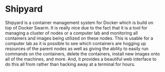 # Shipyard

Shipyard is a container management system for Docker which is build on top of Docker Swarm. It is really nice due to the fact that it is a tool for managing a cluster of nodes or a computer lab and monitoring all containers and images being utilized on these nodes. This is usable for a computer lab as it is possible to see which containers are hogging up resources of the parent nodes as well as giving the ability to easily run commands on the containers, delete the containers, install new images onto all of the machines, and more. And, it provides a beautiful web interface to do this all from rather than hacking away at a terminal for hours.
